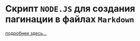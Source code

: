 

# Скрипт `NODE.JS` для создания пагинации в файлах `Markdown`

[подробнее здесь…](docs/readme.md)
